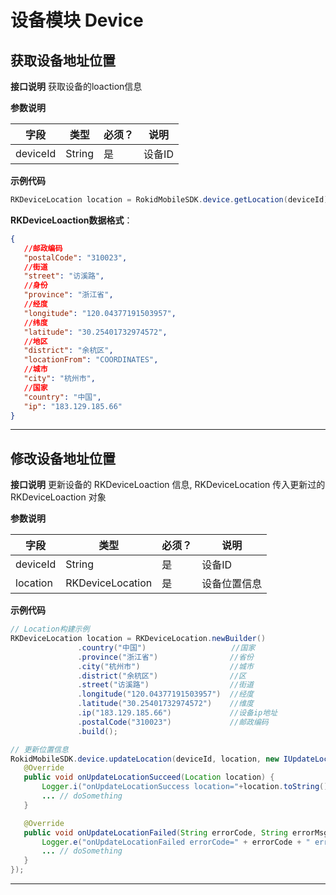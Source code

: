 # 设备模块 Device 

## 获取设备地址位置 

**接口说明**
获取设备的loaction信息

**参数说明**
 
| 字段    | 类型   | 必须？| 说明 |
| ------ | ----- | ----- | ----- |
| deviceId | String | 是 | 设备ID |

 **示例代码**
 
 ```java
RKDeviceLocation location = RokidMobileSDK.device.getLocation(deviceId);
 ```
 
 **RKDeviceLoaction数据格式**：
 
 ```json
 {
    //邮政编码
    "postalCode": "310023",
    //街道
    "street": "访溪路",
    //身份
    "province": "浙江省",
    //经度
    "longitude": "120.04377191503957",
    //纬度
    "latitude": "30.25401732974572",
    //地区
    "district": "余杭区",
    "locationFrom": "COORDINATES",
    //城市
    "city": "杭州市",
    //国家
    "country": "中国",
    "ip": "183.129.185.66"
}
 
 ```
 
 ---
 
## 修改设备地址位置

**接口说明**
更新设备的 RKDeviceLoaction 信息, RKDeviceLocation 传入更新过的RKDeviceLoaction 对象

**参数说明**
 
| 字段    | 类型   | 必须？| 说明 |
| ------ | ----- | ----- | ----- |
| deviceId | String | 是 | 设备ID |
| location | RKDeviceLocation | 是 | 设备位置信息 | 

 **示例代码**
 
 ```java
// Location构建示例
RKDeviceLocation location = RKDeviceLocation.newBuilder()
                .country("中国")                   //国家
                .province("浙江省")                //省份
                .city("杭州市")                    //城市
                .district("余杭区")                //区
                .street("访溪路")                  //街道
                .longitude("120.04377191503957")  //经度
                .latitude("30.25401732974572")    //维度
                .ip("183.129.185.66")             //设备ip地址
                .postalCode("310023")             //邮政编码
                .build();
 
 // 更新位置信息
RokidMobileSDK.device.updateLocation(deviceId, location, new IUpdateLocationCallback() {
    @Override
    public void onUpdateLocationSucceed(Location location) {
        Logger.i("onUpdateLocationSuccess location="+location.toString());
        ... // doSomething
    }

    @Override
    public void onUpdateLocationFailed(String errorCode, String errorMsg) {
        Logger.e("onUpdateLocationFailed errorCode=" + errorCode + " errorMsg=" + errorMsg);
        ... // doSomething
    }
});
 ```
 
 ---
 

